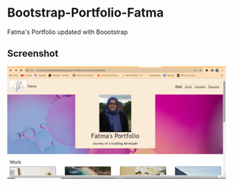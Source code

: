 # Bootstrap-Portfolio-Fatma
Fatma's Portfolio updated with Boootstrap
## Screenshot
![Alt text](/Assets/images/screenshot.png "Optional Title")

